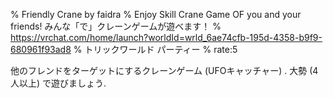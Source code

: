 % Friendly Crane by faidra
% Enjoy Skill Crane Game OF you and your friendsǃ みんな「で」クレーンゲームが遊べます！
% https://vrchat.com/home/launch?worldId=wrld_6ae74cfb-195d-4358-b9f9-680961f93ad8
% トリックワールド パーティー
% rate:5

他のフレンドをターゲットにするクレーンゲーム (UFOキャッチャー) .
大勢 (4人以上) で遊びましょう.

